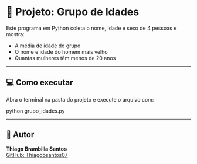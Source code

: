 # 🐍 Projeto: Grupo de Idades

Este programa em Python coleta o nome, idade e sexo de 4 pessoas e mostra:

- A média de idade do grupo  
- O nome e idade do homem mais velho  
- Quantas mulheres têm menos de 20 anos

---

## 💻 Como executar

Abra o terminal na pasta do projeto e execute o arquivo com:

python grupo_idades.py



---

## 👤 Autor

**Thiago Brambilla Santos**  
[GitHub: Thiagobsantos07](https://github.com/Thiagobsantos07)
